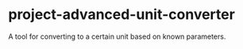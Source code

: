 # project-advanced-unit-converter
 A tool for converting to a certain unit based on known parameters.
